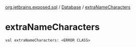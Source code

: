 [org.jetbrains.exposed.sql](../index.md) / [Database](index.md) / [extraNameCharacters](.)

# extraNameCharacters

`val extraNameCharacters: <ERROR CLASS>`
